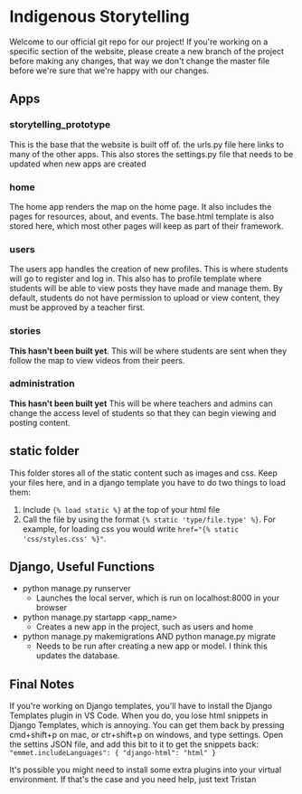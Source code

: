 # Indigenous Storytelling
Welcome to our official git repo for our project! If you're working on a specific section of the website, please create a new branch of the project before making any changes, that way we don't change the master file before we're sure that we're happy with our changes. 
 
 ## Apps
 
 ### storytelling_prototype
 This is the base that the website is built off of. the urls.py file here links to many of the other apps. This also stores the settings.py file that needs to be updated when new apps are created
 
 ### home
 The home app renders the map on the home page. It also includes the pages for resources, about, and events. The base.html template is also stored here, which most other pages will keep as part of their framework.
 
 ### users
 The users app handles the creation of new profiles. This is where students will go to register and log in. This also has to profile template where students will be able to view posts they have made and manage them. By default, students do not have permission to upload or view content, they must be approved by a teacher first.
 
 ### stories
 **This hasn't been built yet**. This will be where students are sent when they follow the map to view videos from their peers. 
 
 ### administration
 **This hasn't been built yet** This will be where teachers and admins can change the access level of students so that they can begin viewing and posting content. 

 ## static folder
 This folder stores all of the static content such as images and css. Keep your files here, and in a django template you have to do two things to load them:
 1. Include `{% load static %}` at the top of your html file
 2. Call the file by using the format `{% static 'type/file.type' %}`. For example, for loading css you would write `href="{% static 'css/styles.css' %}"`.
 
 
 ## Django, Useful Functions
 - python manage.py runserver
   - Launches the local server, which is run on localhost:8000 in your browser
 - python manage.py startapp <app_name> 
   - Creates a new app in the project, such as users and home
 - python manage.py makemigrations AND python manage.py migrate
   - Needs to be run after creating a new app or model. I think this updates the database. 

## Final Notes
If you're working on Django templates, you'll have to install the Django Templates plugin in VS Code. When you do, you lose html snippets in Django Templates, which is annoying. You can get them back by pressing cmd+shift+p on mac, or ctr+shift+p on windows, and type settings. Open the settins JSON file, and add this bit to it to get the snippets back: 
`"emmet.includeLanguages": {
        "django-html": "html"
    }
`

It's possible you might need to install some extra plugins into your virtual environment. If that's the case and you need help, just text Tristan

